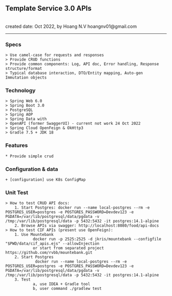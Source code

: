 <h2>Template Service 3.0 APIs</h2>
<br>created date: Oct 2022, by Hoang N.V hoangnv01@gmail.com

********************************************************************************************************* 
### Specs
    > Use camel-case for requests and responses 
    > Provide CRUD functions
    > Provide common components: Log, API doc, Error handling, Response structure/format
    > Typical database interaction, DTO/Entity mapping, Auto-gen Immutation objects

### Technology
	> Spring Web 6.0
    > Spring Boot 3.0
	> PostgreSQL
	> Spring AOP
	> Spring Data with 
	> OpenAPI (former SwaggerUI) - current not work 24 Oct 2022
	> Spring Cloud OpenFeign & OkHttp3
    > Gradle 7.5 + JDK 18 

### Features
	* Provide simple crud 

### Configuration & data
	+ [configuration] use K8s ConfigMap

### Unit Test
	> How to test CRUD API docs:  
	    1. Start Postgres: docker run --name local-postgres --rm -e POSTGRES_USER=postgres -e POSTGRES_PASSWORD=Devdev123 -e PGDATA=/var/lib/postgresql/data/pgdata -v /tmp:/var/lib/postgresql/data -p 5432:5432 -it postgres:14.1-alpine
        2. Browse APIs via swagger: http://localhost:8080/food/api-docs
    > How to test CIF APIs (present use OpenFeign):
        1. Use Mountebank
                docker run -p 2525:2525 -d jkris/mountebank --configfile "$PWD/data/cif_apis.ejs" --allowInjection
                or start from separated project  https://github.com/rvbb/mountebank.git
        2. Start Postgres
                 docker run --name local-postgres --rm -e POSTGRES_USER=postgres -e POSTGRES_PASSWORD=Devdev123 -e PGDATA=/var/lib/postgresql/data/pgdata -v /tmp:/var/lib/postgresql/data -p 5432:5432 -it postgres:14.1-alpine
        3. Test
                a, use IDEA + Gradle tool
                b, user command ./gradlew test                        
